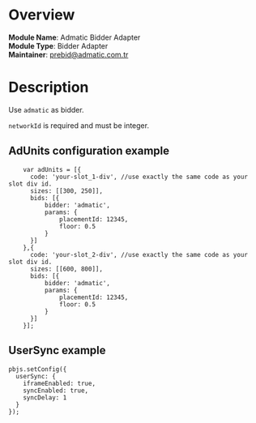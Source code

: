 # Overview

**Module Name**: Admatic Bidder Adapter  
**Module Type**: Bidder Adapter  
**Maintainer**: prebid@admatic.com.tr

# Description

Use `admatic` as bidder.

`networkId` is required and must be integer.

## AdUnits configuration example
```
    var adUnits = [{
      code: 'your-slot_1-div', //use exactly the same code as your slot div id.
      sizes: [[300, 250]],
      bids: [{
          bidder: 'admatic',
          params: { 
              placementId: 12345,
              floor: 0.5
          }
      }]
    },{
      code: 'your-slot_2-div', //use exactly the same code as your slot div id.
      sizes: [[600, 800]],
      bids: [{
          bidder: 'admatic',
          params: { 
              placementId: 12345,
              floor: 0.5
          }
      }]
    }];
```

## UserSync example

```
pbjs.setConfig({
  userSync: {
    iframeEnabled: true,
    syncEnabled: true,
    syncDelay: 1
  }
});
```
